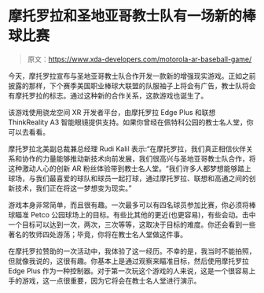 # 摩托罗拉和圣地亚哥教士队有一场新的棒球比赛

> 原文：<https://www.xda-developers.com/motorola-ar-baseball-game/>

今天，摩托罗拉宣布与圣地亚哥教士队合作开发一款新的增强现实游戏。正如之前披露的那样，下个赛季美国职业棒球大联盟的队服袖子上将会有广告，教士队将会有摩托罗拉的标志。通过这种新的合作关系，这款游戏也诞生了。

该游戏使用骁龙空间 XR 开发者平台，由摩托罗拉 Edge Plus 和联想 ThinkReality A3 智能眼镜提供支持。如果你曾经在佩特科公园的教士名人堂，你可以去看看。

摩托罗拉北美副总裁兼总经理 Rudi Kalil 表示:“在摩托罗拉，我们真正相信伙伴关系和协作的力量能够推动新技术向前发展，我们很高兴与圣地亚哥教士队合作，将这种激动人心的创新 AR 粉丝体验带到教士名人堂。“我们许多人都梦想能够踏上球场，与我们最喜爱的球队和球员一起打球，通过摩托罗拉、联想和高通之间的创新技术，我们正在将这一梦想变为现实。”

游戏本身非常简单，而且很有趣。一次最多可以有四名球员参加比赛，你必须将棒球瞄准 Petco 公园球场上的目标。有些比其他的更近(也更容易)，有些会动。击中一个目标可以达到一次，两次，三次等等，这取决于目标的难度。你还会看到一些著名的牧师四处游荡；毕竟，你将在教士名人堂做这件事。

在摩托罗拉赞助的一次活动中，我体验了这一经历。不幸的是，我当时不能拍照，但就像我说的，这很有趣。你基本上是通过观察来瞄准目标，然后使用摩托罗拉 Edge Plus 作为一种控制器。对于第一次玩这个游戏的人来说，这是一个很容易上手的游戏，这一点很重要，因为它将会在教士名人堂进行演示。